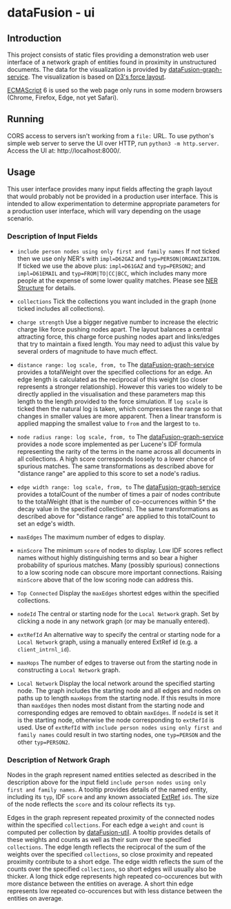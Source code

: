 # dataFusion - ui

## Introduction
This project consists of static files providing a demonstration web user interface of a network graph of entities found in proximity in unstructured documents. The data for the visualization is provided by [dataFusion-graph-service](../dataFusion-graph-service). The visualization is based on [D3's force layout](https://github.com/d3/d3-force/blob/master/README.md).

[ECMAScript](https://en.wikipedia.org/wiki/ECMAScript) 6 is used so the web page only runs in some modern browsers (Chrome, Firefox, Edge, not yet Safari).

## Running

CORS access to servers isn't working from a `file:` URL. To use python's simple web server to serve the UI over HTTP, run `python3 -m http.server`. Access the UI at: http://localhost:8000/.

## Usage

This user interface provides many input fields affecting the graph layout that would probably not be provided in a production user interface. This is intended to allow experimentation to determine appropriate parameters for a production user interface, which will vary depending on the usage scenario.

### Description of Input Fields

- `include person nodes using only first and family names`
If not ticked then we use only NER's with `impl=D62GAZ` and `typ=PERSON|ORGANIZATION`. If ticked we use the above plus: `impl=D61GAZ` and `typ=PERSON2`; and `impl=D61EMAIL` and `typ=FROM|TO|CC|BCC`, which includes many more people at the expense of some lower quality matches. Please see [NER Structure](../dataFusion-common#ner-structure) for details.

- `collections`
Tick the collections you want included in the graph (none ticked includes all collections).

- `charge strength`
Use a bigger negative number to increase the electric charge like force pushing nodes apart. The layout balances a central attracting force, this charge force pushing nodes apart and links/edges that try to maintain a fixed length. You may need to adjust this value by several orders of magnitude to have much effect.

- `distance range: log scale, from, to`
The [dataFusion-graph-service](../dataFusion-graph-service) provides a totalWeight over the specified collections for an edge. An edge length is calculated as the reciprocal of this weight (so closer represents a stronger relationship). However this varies too widely to be directly applied in the visualisation and these parameters map this length to the length provided to the force simulation. If `log scale` is ticked then the natural log is taken, which compresses the range so that changes in smaller values are more apparent. Then a linear transform is applied mapping the smallest value to `from` and the largest to `to`.

- `node radius range: log scale, from, to`
The [dataFusion-graph-service](../dataFusion-graph-service) provides a node score implemented as per Lucene's IDF formula representing the rarity of the terms in the name across all documents in all collections. A high score corresponds loosely to a lower chance of spurious matches. The same transformations as described above for "distance range" are applied to this score to set a node's radius.

- `edge width range: log scale, from, to`
The [dataFusion-graph-service](../dataFusion-graph-service) provides a totalCount of the number of times a pair of nodes contribute to the totalWeight (that is the number of co-occurrences within 5* the decay value in the specified collections). The same transformations as described above for "distance range" are applied to this totalCount to set an edge's width.

- `maxEdges`
The maximum number of edges to display.

- `minScore`
The minimum `score` of nodes to display. Low IDF scores reflect names without highly distinguishing terms and so bear a higher probability of spurious matches. Many (possibly spurious) connections to a low scoring node can obscure more important connections. Raising `minScore` above that of the low scoring node can address this. 

- `Top Connected`
Display the `maxEdges` shortest edges within the specified collections.

- `nodeId`
The central or starting node for the `Local Network` graph. Set by clicking a node in any network graph (or may be manually entered).

- `extRefId`
An alternative way to specify the central or starting node for a `Local Network` graph, using a manually entered ExtRef id (e.g. a `client_intrnl_id`).

- `maxHops`
The number of edges to traverse out from the starting node in constructing a `Local Network` graph.

- `Local Network`
Display the local network around the specified starting node. The graph includes the starting node and all edges and nodes on paths up to length `maxHops` from the starting node. If this results in more than `maxEdges` then nodes most distant from the starting node and corresponding edges are removed to obtain `maxEdges`. If `nodeId` is set it is the starting node, otherwise the node corresponding to `extRefId` is used. Use of `extRefId` with `include person nodes using only first and family names` could result in two starting nodes, one `typ=PERSON` and the other `typ=PERSON2`.

### Description of Network Graph

Nodes in the graph represent named entities selected as described in the description above for the input field `include person nodes using only first and family names`.  A tooltip provides details of the named entity, including its `typ`, IDF `score` and any known associated [ExtRef](../dataFusion-common#extref-structure) `ids`. The size of the node reflects the `score` and its colour reflects its `typ`.

Edges in the graph represent repeated proximity of the connected nodes within the specified `collections`. For each edge a `weight` and `count` is computed per collection by [dataFusion-util](../dataFusion-util). A tooltip provides details of these weights and counts as well as their sum over the specified `collections`. The edge length reflects the reciprocal of the sum of the weights over the specified `collections`, so close proximity and repeated proximity contribute to a short edge. The edge width reflects the sum of the counts over the specified `collections`, so short edges will usually also be thicker. A long thick edge represents high repeated co-occurences but with more distance between the entities on average. A short thin edge represents low repeated co-occurences but with less distance between the entities on average.


